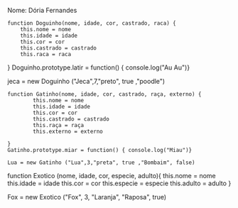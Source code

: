 Nome: Dória Fernandes

    function Doguinho(nome, idade, cor, castrado, raca) {
        this.nome = nome
        this.idade = idade
        this.cor = cor
        this.castrado = castrado
        this.raca = raca

}
Doguinho.prototype.latir = function() { console.log("Au Au")}

jeca = new Doguinho ("Jeca",7,"preto", true ,"poodle")

    function Gatinho(nome, idade, cor, castrado, raça, externo) {
            this.nome = nome
            this.idade = idade
            this.cor = cor
            this.castrado = castrado
            this.raça = raça
            this.externo = externo

    }
    Gatinho.prototype.miar = function() { console.log("Miau")}

    Lua = new Gatinho ("Lua",3,"preta", true ,"Bombaim", false)

function Exotico (nome, idade, cor, especie, adulto){
            this.nome = nome
            this.idade = idade
            this.cor = cor
            this.especie = especie
            this.adulto = adulto
}

Fox = new Exotico ("Fox", 3, "Laranja", "Raposa", true)


